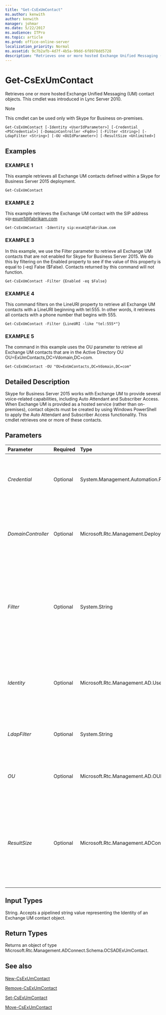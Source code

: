 ```yaml
---
title: "Get-CsExUmContact"
ms.author: kenwith
author: kenwith
manager: johmar
ms.date: 5/22/2017
ms.audience: ITPro
ms.topic: article
ms.prod: office-online-server
localization_priority: Normal
ms.assetid: 9c7b2afb-4d7f-4b5a-99dd-6f8978dd5728
description: "Retrieves one or more hosted Exchange Unified Messaging (UM) contact objects. This cmdlet was introduced in Lync Server 2010."
---
```


# Get-CsExUmContact
 
Retrieves one or more hosted Exchange Unified Messaging (UM) contact objects. This cmdlet was introduced in Lync Server 2010.
  
> [!NOTE]
> This cmdlet can be used only with Skype for Business on-premises. 
  
```
Get-CsExUmContact [-Identity <UserIdParameter>] [-Credential <PSCredential>] [-DomainController <Fqdn>] [-Filter <String>] [-LdapFilter <String>] [-OU <OUIdParameter>] [-ResultSize <Unlimited>]

```

## Examples

### EXAMPLE 1

This example retrieves all Exchange UM contacts defined within a Skype for Business Server 2015 deployment.
  
```
Get-CsExUmContact
```

### EXAMPLE 2

This example retrieves the Exchange UM contact with the SIP address sip:exum1@fabrikam.com
  
```
Get-CsExUmContact -Identity sip:exum1@fabrikam.com
```

### EXAMPLE 3

In this example, we use the Filter parameter to retrieve all Exchange UM contacts that are not enabled for Skype for Business Server 2015. We do this by filtering on the Enabled property to see if the value of this property is equal to (-eq) False ($False). Contacts returned by this command will not function.
  
```
Get-CsExUmContact -Filter {Enabled -eq $False}
```

### EXAMPLE 4

This command filters on the LineURI property to retrieve all Exchange UM contacts with a LineURI beginning with tel:555. In other words, it retrieves all contacts with a phone number that begins with 555.
  
```
Get-CsExUmContact -Filter {LineURI -like "tel:555*"}
```

### EXAMPLE 5

The command in this example uses the OU parameter to retrieve all Exchange UM contacts that are in the Active Directory OU OU=ExUmContacts,DC=Vdomain,DC=com.
  
```
Get-CsExUmContact -OU "OU=ExUmContacts,DC=Vdomain,DC=com"
```

## Detailed Description

Skype for Business Server 2015 works with Exchange UM to provide several voice-related capabilities, including Auto Attendant and Subscriber Access. When Exchange UM is provided as a hosted service (rather than on-premises), contact objects must be created by using Windows PowerShell to apply the Auto Attendant and Subscriber Access functionality. This cmdlet retrieves one or more of these contacts.
  
## Parameters

|**Parameter**|**Required**|**Type**|**Description**|
|:-----|:-----|:-----|:-----|
| _Credential_ <br/> |Optional  <br/> |System.Management.Automation.PSCredential  <br/> |Enables you to run the cmdlet under alternate credentials; this might be required if the account you used to log on to Windows does not have the necessary privileges required to work with contact objects.  <br/> To use the Credential parameter, you must first create a PSCredential object by calling the **Get-Credential** cmdlet. <br/> |
| _DomainController_ <br/> |Optional  <br/> |Microsoft.Rtc.Management.Deploy.Fqdn  <br/> |Enables you to connect to the specified domain controller in order to retrieve contact information. To connect to a particular domain controller, include the DomainController parameter followed by the computer name (for example, atl-mcs-001) or its fully qualified domain name (for example, atl-mcs-001.litwareinc.com).  <br/> Full data type: Microsoft.Rtc.Management.Deploy.Fqdn  <br/> |
| _Filter_ <br/> |Optional  <br/> |System.String  <br/> |Enables you to limit the returned data by filtering on Skype for Business Server 2015-specific attributes. For example, you can limit returned data to contacts that have line URIs beginning with "tel:555".  <br/> The Filter parameter uses a subset of the Windows PowerShell filtering syntax used by the **Where-Object** cmdlet. For example, a filter that returns only contacts who have been enabled for Enterprise Voice would look like this: {EnterpriseVoiceEnabled -eq $True}, with EnterpriseVoiceEnabled representing the Active Directory attribute; -eq representing the comparison operator (equal to); and $True (a built-in Windows PowerShell variable) representing the filter value. <br/> |
| _Identity_ <br/> |Optional  <br/> |Microsoft.Rtc.Management.AD.UserIdParameter  <br/> |The unique identifier of the contact object you want to retrieve. Contact identities can be specified using one of four formats: 1) the contact's SIP address; 2) the contact's user principal name (UPN); 3) the contact's domain name and logon name, in the form domain\logon (for example, litwareinc\exum1); and, 4) the contact's Active Directory display name (for example, Team Auto Attendant).  <br/> Full data type: Microsoft.Rtc.Management.AD.UserIdParameter  <br/> |
| _LdapFilter_ <br/> |Optional  <br/> |System.String  <br/> |Enables you to limit the returned data by filtering "generic" Active Directory attributes (that is, attributes that are not specific to Skype for Business Server 2015).  <br/> The LdapFilter parameter uses LDAP query language when creating filters.  <br/> |
| _OU_ <br/> |Optional  <br/> |Microsoft.Rtc.Management.AD.OUIdParameter  <br/> |Enables you to limit the retrieved information to a specific Active Directory organizational unit (OU). Note that this returns data from the specified OU and any child OUs.  <br/> When specifying an OU, use the distinguished name of that container; for example, OU=ExUmContacts,dc=litwareinc,dc=com.  <br/> |
| _ResultSize_ <br/> |Optional  <br/> |Microsoft.Rtc.Management.ADConnect.Core.Unlimited  <br/> |Enables you to limit the number of records returned by a command. For example, to return just seven contacts (regardless of how many contacts are in your forest) simply include the ResultSize parameter and set the parameter value to 7. Note that there is no way to guarantee which seven contacts will be returned. If you set the ResultSize to 7 but you have only three contacts in your forest, the command will return those three contacts, and then complete without error.  <br/> The result size can be set to any whole number between 0 and 2147483647, inclusive. If set to 0 the command will run, but no data will be returned.  <br/> Full data type: Microsoft.Rtc.Management.ADConnect.Core.Unlimited  <br/> |
   
## Input Types

String. Accepts a pipelined string value representing the Identity of an Exchange UM contact object.
  
## Return Types

Returns an object of type Microsoft.Rtc.Management.ADConnect.Schema.OCSADExUmContact.
  
## See also

#### 

[New-CsExUmContact](new-csexumcontact.md)
  
[Remove-CsExUmContact](remove-csexumcontact.md)
  
[Set-CsExUmContact](set-csexumcontact.md)
  
[Move-CsExUmContact](move-csexumcontact.md)

